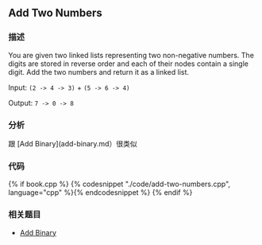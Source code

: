 ## Add Two Numbers


### 描述

You are given two linked lists representing two non-negative numbers. The digits are stored in reverse order and each of their nodes contain a single digit. Add the two numbers and return it as a linked list.

Input: `(2 -> 4 -> 3)` + `(5 -> 6 -> 4)`

Output: `7 -> 0 -> 8`


### 分析

跟 [Add Binary](add-binary.md）很类似


### 代码

{% if book.cpp %}
  {% codesnippet "./code/add-two-numbers.cpp", language="cpp" %}{% endcodesnippet %}
{% endif %}


### 相关题目

* [Add Binary](add-binary.md)

